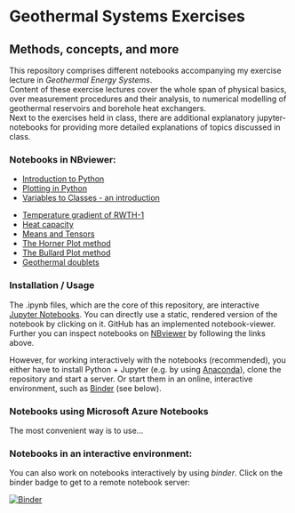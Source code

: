 # Geothermal Systems Exercises
## Methods, concepts, and more  

This repository comprises different notebooks accompanying my exercise lecture in _Geothermal Energy Systems_.  
Content of these exercise lectures cover the whole span of physical basics, over measurement procedures and their analysis, to numerical modelling of geothermal reservoirs and borehole heat exchangers.  
Next to the exercises held in class, there are additional explanatory jupyter-notebooks for providing more detailed explanations of topics discussed in class.  

### Notebooks in NBviewer:  
* [Introduction to Python](http://nbviewer.jupyter.org/github/darius74/geothermics/blob/master/00_Introduction_to_python.ipynb)
* [Plotting in Python](http://nbviewer.jupyter.org/github/darius74/geothermics/blob/master/00_Plotting_in_python.ipynb)  
* [Variables to Classes - an introduction](http://nbviewer.jupyter.org/github/darius74/geothermics/blob/master/00_Variables_to_Classes.ipynb) 
<!---* [Legendre transformation and Maxwell-relations](http://nbviewer.jupyter.org/github/darius74/geothermics/blob/master/01_Legendre_transformation_and_Maxwell_relations.ipynb) -->
* [Temperature gradient of RWTH-1](http://nbviewer.jupyter.org/github/darius74/geothermics/blob/master/02_T-gradient_RWTH-1.ipynb)  
* [Heat capacity](http://nbviewer.jupyter.org/github/darius74/geothermics/blob/master/03_heat_capacity.ipynb)  
* [Means and Tensors](http://nbviewer.jupyter.org/github/darius74/geothermics/blob/master/04_means_and_tensors.ipynb)
* [The Horner Plot method](http://nbviewer.jupyter.org/github/darius74/geothermics/blob/master/07_Horner_Plot.ipynb)  
* [The Bullard Plot method](http://nbviewer.jupyter.org/github/darius74/geothermics/blob/master/08_Bullard_Plot.ipynb)  
* [Geothermal doublets](http://nbviewer.jupyter.org/github/darius74/geothermics/blob/master/09_Geothermal_doublets.ipynb)  

### Installation / Usage 
The .ipynb files, which are the core of this repository, are interactive [Jupyter Notebooks](https://jupyter.org/). You can directly use a static, rendered version of the notebook by clicking on it. GitHub has an implemented notebook-viewer.  
Further you can inspect notebooks on [NBviewer](https://nbviewer.jupyter.org/) by following the links above.  

However, for working interactively with the notebooks (recommended), you either have to install Python + Jupyter (e.g. by using [Anaconda](https://www.anaconda.com/download/#linux)), clone the repository and start a server. Or start them in an online, interactive environment, such as [Binder](https://mybinder.org/) (see below).

### Notebooks using Microsoft Azure Notebooks
The most convenient way is to use...

### Notebooks in an interactive environment:
You can also work on notebooks interactively by using _binder_. Click on the binder badge to get to a remote notebook server:

[![Binder](https://beta.mybinder.org/badge.svg)](https://beta.mybinder.org/v2/gh/darius74/geothermics/master)
